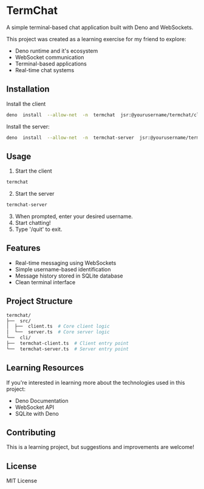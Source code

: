
# TermChat

A simple terminal-based chat application built with Deno and WebSockets.

This project was created as a learning exercise for my friend to explore:
- Deno runtime and it's ecosystem
- WebSocket communication
- Terminal-based applications
- Real-time chat systems

## Installation

Install the client
```bash
deno  install  --allow-net  -n  termchat  jsr:@yourusername/termchat/cli/termchat-client
```

Install the server:
```bash
deno  install  --allow-net  -n  termchat-server  jsr:@yourusername/termchat/cli/termchat-server
```

## Usage

1. Start the client
```bash
termchat
```
2. Start the server
```bash
termchat-server
```
3. When prompted, enter your desired username.
4. Start chatting!
5. Type '/quit' to exit.

## Features

- Real-time messaging using WebSockets
- Simple username-based identification
- Message history stored in SQLite database
- Clean terminal interface

## Project Structure

```bash
termchat/
├──  src/
│  ├──  client.ts  # Core client logic
│  └──  server.ts  # Core server logic
└──  cli/
├──  termchat-client.ts  # Client entry point
└──  termchat-server.ts  # Server entry point
```

## Learning Resources

If you're interested in learning more about the technologies used in this project:
- Deno Documentation
- WebSocket API
- SQLite with Deno

## Contributing
This is a learning project, but suggestions and improvements are welcome!

## License
MIT License